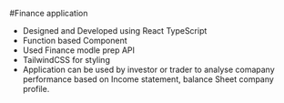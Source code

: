 #Finance application

- Designed and Developed using React TypeScript
- Function based Component
- Used Finance modle prep API
- TailwindCSS for styling
- Application can be used by investor or trader to analyse comapany performance based on Income statement, balance Sheet company profile.

